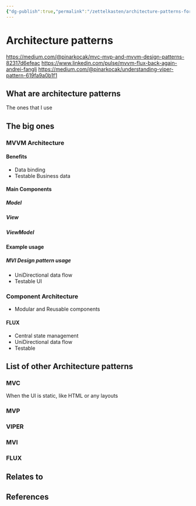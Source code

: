 ```yaml
---
{"dg-publish":true,"permalink":"/zettelkasten/architecture-patterns-for-building-u-is/","title":"Architecture patterns","tags":["status/todo","core/tech/fundamentals"],"noteIcon":"","created":"2023-10-11T11:53:54.133+01:00"}
---
```



# Architecture patterns
https://medium.com/@pinarkocak/mvc-mvp-and-mvvm-design-patterns-82317d6efeac
https://www.linkedin.com/pulse/mvvm-flux-back-again-andrei-fangli
https://medium.com/@pinarkocak/understanding-viper-pattern-619fa9a0b1f1

## What are architecture patterns

The ones that I use
## The big ones
### MVVM Architecture

#### Benefits

- Data binding
- Testable Business data
#### Main Components
##### Model
##### View 
##### ViewModel

#### Example usage
##### MVI Design pattern usage
- UniDirectional data flow
- Testable UI

### Component Architecture
- Modular and Reusable components
#### FLUX
- Central state management
- UniDirectional data flow
- Testable


## List of other Architecture patterns
### MVC
When the UI is static, like HTML or any layouts
### MVP

### VIPER
### MVI

### FLUX

## Relates to
## References
